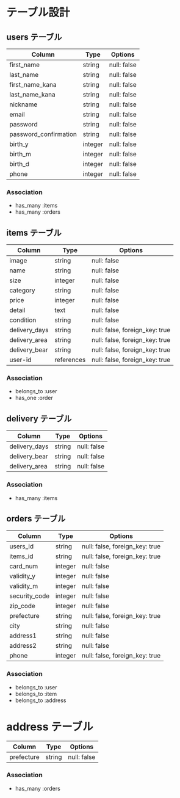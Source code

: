 # テーブル設計

## users テーブル

| Column                | Type    | Options     |
| --------------------  | ------- | ----------- |
| first_name            | string  | null: false |
| last_name             | string  | null: false |
| first_name_kana       | string  | null: false |
| last_name_kana        | string  | null: false |
| nickname              | string  | null: false |
| email                 | string  | null: false |
| password              | string  | null: false |
| password_confirmation | string  | null: false |
| birth_y               | integer | null: false |
| birth_m               | integer | null: false |
| birth_d               | integer | null: false |
| phone                 | integer | null: false |


### Association

- has_many :items
- has_many :orders

## items テーブル

| Column        | Type       | Options                        |
| ------------- | -----------| ------------------------------ |
| image         | string     | null: false                    |
| name          | string     | null: false                    |
| size          | integer    | null: false                    |
| category      | string     | null: false                    |
| price         | integer    | null: false                    |
| detail        | text       | null: false                    |
| condition     | string     | null: false                    |
| delivery_days | string     | null: false, foreign_key: true |
| delivery_area | string     | null: false, foreign_key: true |
| delivery_bear | string     | null: false, foreign_key: true |
| user-id       | references | null: false, foreign_key: true |

### Association

- belongs_to :user
- has_one :order

## delivery テーブル

| Column        | Type       | Options       |
| ------------- | ---------- | --------------|
| delivery_days | string     | null: false   |
| delivery_bear | string     | null: false   |
| delivery_area | string     | null: false   |

### Association

- has_many :items

## orders テーブル

| Column        | Type       | Options                        |
| ------------- | -----------| ------------------------------ |
| users_id      | string     | null: false, foreign_key: true |
| items_id      | string     | null: false, foreign_key: true |
| card_num      | integer    | null: false                    |
| validity_y    | integer    | null: false                    |
| validity_m    | integer    | null: false                    |
| security_code | integer    | null: false                    |
| zip_code      | integer    | null: false                    |
| prefecture    | string     | null: false, foreign_key: true |
| city          | string     | null: false                    |
| address1      | string     | null: false                    |
| address2      | string     | null: false                    |
| phone         | integer    | null: false, foreign_key: true |

### Association

- belongs_to :user
- belongs_to :item
- belongs_to :address

# address テーブル

| Column        | Type       | Options       |
| ------------- | ---------- | --------------|
| prefecture    | string     | null: false   |


### Association

- has_many :orders